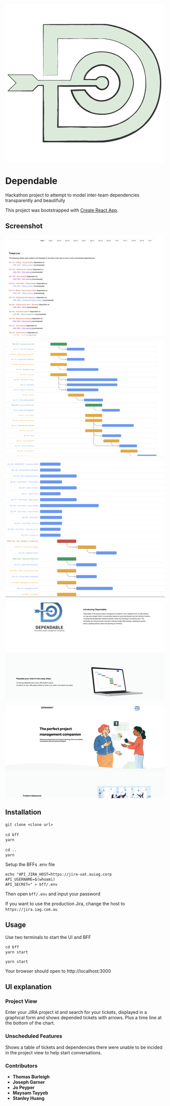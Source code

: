 ![logo](./media/LOGO.png)

# Dependable

Hackathon project to attempt to model inter-team dependencies transparently and beautifully

This project was bootstrapped with [Create React App](https://github.com/facebook/create-react-app).

## Screenshot

![screen1](./media/screenshot1.png)

![screen2](./media/improveGantt.png)

![improve](./media/improveGantt2.png)

![screen3](./media/screenshot3.png)

![screen4](./media/screenshot4.png)

## Installation

```
git clone <clone url>

cd bff
yarn

cd ..
yarn
```

Setup the BFFs .env file

```
echo "API_JIRA_HOST=https://jira-uat.auiag.corp
API_USERNAME=$(whoami)
API_SECRET=" > bff/.env
```

Then open `bff/.env` and input your password

If you want to use the production Jira, change the host to `https://jira.iag.com.au`

## Usage

Use two terminals to start the UI and BFF

```
cd bff
yarn start
```

```
yarn start
```

Your browser should open to http://localhost:3000

## UI explanation

### Project View

Enter your JIRA project id and search for your tickets, displayed in a graphical form and shows depended tickets with arrows. Plus a time line at the bottom of the chart.

### Unscheduled Features

Shows a table of tickets and dependencies there were unable to be incided in the project view to help start conversations.

### Contributors

- **Thomas Burleigh**
- **Joseph Garner**
- **Jo Peyper**
- **Maysam Tayyeb**
- **Stanley Huang**
